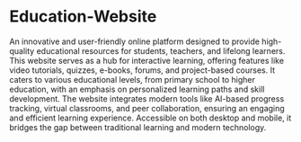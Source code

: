 # Education-Website
An innovative and user-friendly online platform designed to provide high-quality educational resources for students, teachers, and lifelong learners. This website serves as a hub for interactive learning, offering features like video tutorials, quizzes, e-books, forums, and project-based courses. It caters to various educational levels, from primary school to higher education, with an emphasis on personalized learning paths and skill development. The website integrates modern tools like AI-based progress tracking, virtual classrooms, and peer collaboration, ensuring an engaging and efficient learning experience. Accessible on both desktop and mobile, it bridges the gap between traditional learning and modern technology.
